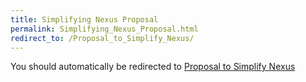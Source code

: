 ```yaml
---
title: Simplifying Nexus Proposal
permalink: Simplifying_Nexus_Proposal.html
redirect_to: /Proposal_to_Simplify_Nexus/
---
```


You should automatically be redirected to [Proposal to Simplify Nexus](/Proposal_to_Simplify_Nexus/)

